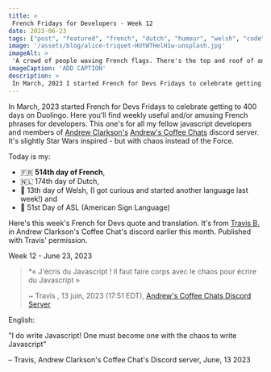```yaml
---
title: >
 French Fridays for Developers - Week 12
date: 2023-06-23
tags: ["post", "featured", "french", "dutch", "humour", "welsh", "code"]
image: '/assets/blog/alice-triquet-HUtWTHelH1w-unsplash.jpg'
imageAlt: >
 'A crowd of people waving French flags. There's the top and roof of an old ornate stone building in the background.'
imageCaption: 'ADD CAPTION'
description: >
 In March, 2023 I started French for Devs Fridays to celebrate getting to 400 days on Duolingo. Here you'll find weekly useful and/or amusing French phrases for developers.  « J'écris du Javascript ! Il faut faire corps avec le chaos pour écrire du Javascript » Read the full post for the translation.
---
```

In March, 2023  started French for Devs Fridays to celebrate getting to 400 days on Duolingo. Here you'll find weekly useful and/or amusing French phrases for developers. This one's for all my fellow javascript developers and members of [Andrew Clarkson's](https://www.linkedin.com/in/andrewtclarkson/) [Andrew's Coffee Chats](https://www.linkedin.com/company/andrews-coffee-chats/) discord server. It's slightly Star Wars inspired - but with chaos instead of the Force.

Today is my:
- 🇫🇷 **514th day of French**, 
- 🇳🇱 174th day of Dutch, 
- 🏴󠁧󠁢󠁷󠁬󠁳󠁿 13th day of Welsh, (I got curious and started another language last week!)
  and 
- 👋 51st Day of ASL (American Sign Language)

Here's this week's French for Devs quote and translation. It's from [Travis B.](https://www.linkedin.com/in/travis-b-34a618236/) in Andrew Clarkson's Coffee Chat's discord earlier this month. Published with Travis' permission.

Week 12 - June 23, 2023

>*« J'écris du Javascript ! Il faut faire corps avec le chaos pour écrire du Javascript »
>
>~ Travis , 13 juin, 2023 (17:51 EDT), [Andrew's Coffee Chats Discord Server](https://discord.gg/p6Cu6qK734)

English:  

"I do write Javascript! One must become one with the chaos to write Javascript"

– Travis, Andrew Clarkson's Coffee Chat's Discord server, June, 13 2023

